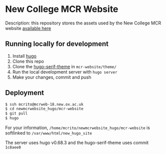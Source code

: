 # New College MCR Website

Description: this repository stores the assets used by the New College MCR website [available here](https://mcr.new.ox.ac.uk/)

## Running locally for development

1. Install [hugo](https://gohugo.io/)
2. Clone this repo
3. Clone the [hugo-serif-theme](https://github.com/zerostaticthemes/hugo-serif-theme) in `mcr-website/theme/`
4. Run the local development server with `hugo server`
5. Make your changes, commit and push

## Deployment

```bash
$ ssh mcrito@mcrweb-18.new.ox.ac.uk
$ cd newmcrwebsite_hugo/mcr-website
$ git pull
$ hugo
```

For your information, `/home/mcrito/newmcrwebsite_hugo/mcr-website` is softlinked to `/var/www/html/new_hugo_site`

The server uses hugo v0.68.3 and the hugo-serif-theme uses commit `1c8aee0`
